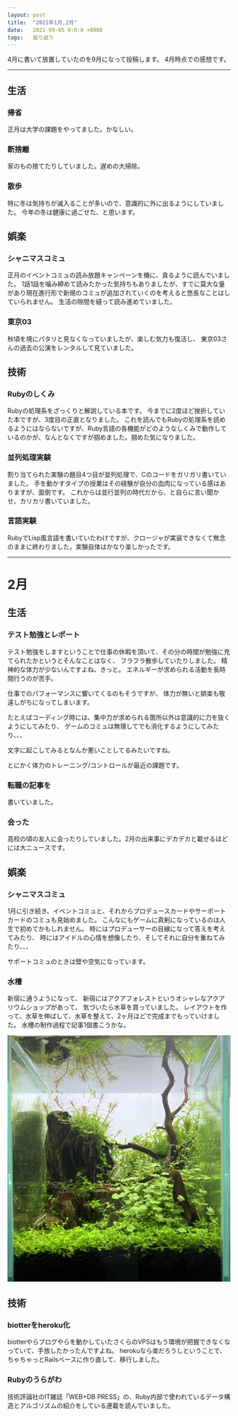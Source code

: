 ```yaml
---
layout: post
title:  "2021年1月,2月"
date:   2021-09-05 0:0:0 +0900
tags:   振り返り
---
```


4月に書いて放置していたのを9月になって投稿します。
4月時点での感想です。

---

## 生活

### 帰省

正月は大学の課題をやってました。かなしい。

### 断捨離

家のもの捨てたりしていました。遅めの大掃除。

### 散歩

特に冬は気持ちが滅入ることが多いので、意識的に外に出るようにしていました。
今年の冬は健康に過ごせた、と思います。

## 娯楽

### シャニマスコミュ

正月のイベントコミュの読み放題キャンペーンを機に、貪るように読んでいました。
1話1話を噛み締めて読みたかった気持ちもありましたが、すでに莫大な量があり現在進行形で新規のコミュが追加されていくのを考えると悠長なことはしていられません。
生活の隙間を縫って読み進めていました。

### 東京03

秋頃を境にパタリと見なくなっていましたが、楽しむ気力も復活し、
東京03さんの過去の公演をレンタルして見ていました。

## 技術

### Rubyのしくみ

Rubyの処理系をざっくりと解説している本です。
今までに2度ほど挫折していた本ですが、3度目の正直となりました。
これを読んでもRubyの処理系を読めるようにはならないですが、Ruby言語の各機能がどのようなしくみで動作しているのかが、なんとなくですが掴めました。掴めた気になりました。

### 並列処理実験

割り当てられた実験の題目4つ目が並列処理で、Cのコードをガリガリ書いていました。
手を動かすタイプの授業はその経験が自分の血肉になっている感はありますが、面倒です。
これからは並行並列の時代だから、と自らに言い聞かせ、カリカリ書いていました。

### 言語実験

RubyでLisp風言語を書いていたわけですが、クロージャが実装できなくて無念のままに終わりました。実験自体はかなり楽しかったです。

---

# 2月

## 生活

### テスト勉強とレポート

テスト勉強をしますということで仕事の休暇を頂いて、その分の時間が勉強に充てられたかというとそんなことはなく、
フラフラ散歩していたりしました。
精神的な体力が少ないんですよね、きっと。
エネルギーが求められる活動を長時間行うのが苦手。

仕事でのパフォーマンスに響いてくるのもそうですが、
体力が無いと娯楽も敬遠しがちになってしまいます。

たとえばコーディング時には、集中力が求められる箇所以外は意識的に力を抜くようにしてみたり、
ゲームのコミュは無理してでも消化するようにしてみたり、、、

文字に起こしてみるとなんか悪いことしてるみたいですね。

とにかく体力のトレーニング/コントロールが最近の課題です。

### 転職の記事を

書いていました。

### 会った

高校の頃の友人に会ったりしていました。2月の出来事にデカデカと載せるほどには大ニュースです。

## 娯楽

### シャニマスコミュ

1月に引き続き、イベントコミュと、それからプロデュースカードやサーポートカードのコミュも見始めました。
こんなにもゲームに真剣になっているのは人生で初めてかもしれません。
時にはプロデューサーの目線になって答えを考えてみたり、
時にはアイドルの心情を想像したり、そしてそれに自分を重ねてみたり、、、

サポートコミュのときは壁や空気になっています。

### 水槽

新宿に通うようになって、
新宿にはアクアフォレストというオシャレなアクアリウムショップがあって、
気づいたら水草を買っていました。
レイアウトを作って、水草を伸ばして、水草を整えて、2ヶ月ほどで完成までもっていけました。
水槽の制作過程で記事1個書こうかな。

![](/assets/2021-09-05-from202101to202102/aqua.jpg)

## 技術

### biotterをheroku化

biotterやらブログやらを動かしていたさくらのVPSはもう環境が把握できなくなっていて、手放したかったんですよね。
herokuなら楽だろうしということで、ちゃちゃっとRailsベースに作り直して、移行しました。

### Rubyのうらがわ

技術評論社のIT雑誌「WEB+DB PRESS」の、Ruby内部で使われているデータ構造とアルゴリズムの紹介をしている連載を読んでいました。


